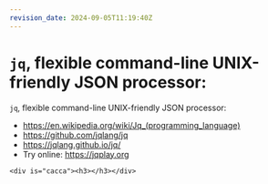 ```yaml
---
revision_date: 2024-09-05T11:19:40Z
---
```

# `jq`, flexible command-line UNIX-friendly JSON processor:
`jq`, flexible command-line UNIX-friendly JSON processor:
* https://en.wikipedia.org/wiki/Jq_(programming_language)
* https://github.com/jqlang/jq
* https://jqlang.github.io/jq/
* Try online: https://jqplay.org
```__html
<div is="cacca"><h3></h3></div>
```
